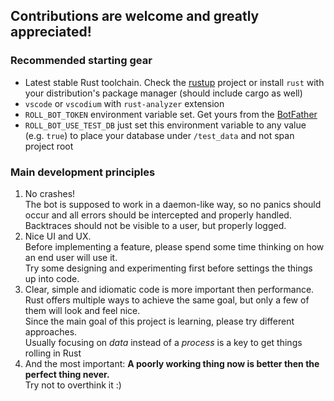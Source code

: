 ## Contributions are welcome and greatly appreciated!

### Recommended starting gear
- Latest stable Rust toolchain.
  Check the [rustup](https://rustup.rs/) project or install `rust` with your distribution's package manager (should include cargo as well)
- `vscode` or `vscodium` with `rust-analyzer` extension
- `ROLL_BOT_TOKEN` environment variable set. Get yours from the [BotFather](https://t.me/BotFather)
- `ROLL_BOT_USE_TEST_DB` just set this environment variable to any value (e.g. `true`) to place your database under `/test_data` and not span project root

### Main development principles
1. No crashes!  
   The bot is supposed to work in a daemon-like way, so no panics should occur and all errors should be intercepted and properly handled.  
   Backtraces should not be visible to a user, but properly logged.
2. Nice UI and UX.  
   Before implementing a feature, please spend some time thinking on how an end user will use it.  
   Try some designing and experimenting first before settings the things up into code.
3. Clear, simple and idiomatic code is more important then performance.  
   Rust offers multiple ways to achieve the same goal, but only a few of them will look and feel nice.  
   Since the main goal of this project is learning, please try different approaches.  
   Usually focusing on *data* instead of a *process* is a key to get things rolling in Rust
4. And the most important: **A poorly working thing now is better then the perfect thing never.**  
   Try not to overthink it :)
